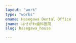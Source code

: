 ```yaml
---
layout: "work"
type: "works"
ename: Hasegawa Dental Office
jname: はせがわ歯科医院
slug: hasegawa_house

---
```

